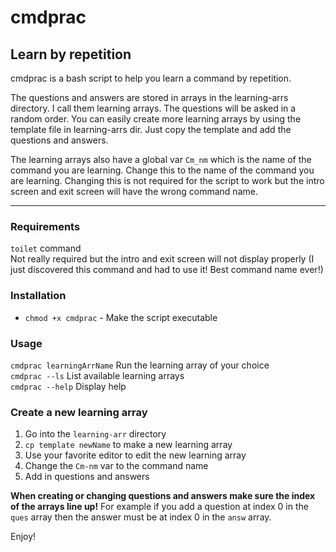 # cmdprac

## Learn by repetition
cmdprac is a bash script to help you learn a command by repetition.

The questions and answers are stored in arrays in the learning-arrs
directory. I call them learning arrays. The questions will be asked in
a random order. You can easily create more learning arrays by using the
template file in learning-arrs dir. Just copy the template and add the
questions and answers.

The learning arrays also have a global var `Cm_nm` which is the name
of the command you are learning. Change this to the name of the command
you are learning. Changing this is not required for the script to work
but the intro screen and exit screen will have the wrong command name.

---
### Requirements
`toilet` command</br>
Not really required but the intro and exit screen will not
display properly (I just discovered this command and had to use it!
Best command name ever!)

### Installation
* `chmod +x cmdprac` - Make the script executable

### Usage
`cmdprac learningArrName` Run the learning array of your choice</br>
`cmdprac --ls` List available learning arrays</br>
`cmdprac --help` Display help</br>

### Create a new learning array
1. Go into the `learning-arr` directory</br>
2. `cp template newName` to make a new learning array</br>
3. Use your favorite editor to edit the new learning array</br>
4. Change the `Cm-nm` var to the command name</br>
5. Add in questions and answers</br>

**When creating or changing questions and answers make sure the index
of the arrays line up!** For example if you add a question at index 0 in
the `ques` array then the answer must be at index 0 in the `answ` array.

Enjoy!
